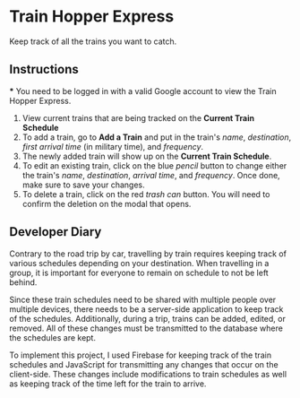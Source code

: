 # Train Hopper Express

Keep track of all the trains you want to catch.

## Instructions

**\*** You need to be logged in with a valid Google account to view the Train Hopper Express.

1. View current trains that are being tracked on the **Current Train Schedule**
2. To add a train, go to **Add a Train** and put in the train's *name*, *destination*, *first arrival time* (in military time), and *frequency*.
3. The newly added train will show up on the **Current Train Schedule**.
4. To edit an existing train, click on the blue *pencil* button to change either the train's *name*, *destination*, *arrival time*, and *frequency*. Once done, make sure to save your changes.
5. To delete a train, click on the red *trash can* button. You will need to confirm the deletion on the modal that opens.

## Developer Diary

Contrary to the road trip by car, travelling by train requires keeping track of various schedules depending on your destination. When travelling in a group, it is important for everyone to remain on schedule to not be left behind.

Since these train schedules need to be shared with multiple people over multiple devices, there needs to be a server-side application to keep track of the schedules. Additionally, during a trip, trains can be added, edited, or removed. All of these changes must be transmitted to the database where the schedules are kept.

To implement this project, I used Firebase for keeping track of the train schedules and JavaScript for transmitting any changes that occur on the client-side. These changes include modifications to train schedules as well as keeping track of the time left for the train to arrive.
